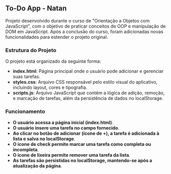 ## To-Do App - Natan

Projeto desenvolvido durante o curso de "Orientação a Objetos com JavaScript", com o objetivo de praticar conceitos de OOP e manipulação de DOM em JavaScript. Após a conclusão do curso, foram adicionadas novas funcionalidades para estender o projeto original.

### Estrutura do Projeto
O projeto está organizado da seguinte forma:

* **index.html**: Página principal onde o usuário pode adicionar e gerenciar suas tarefas.
* **styles.css**: Arquivo CSS responsável pelo estilo visual do aplicativo, incluindo layout, cores e tipografia.
* **scripts.js**: Arquivo JavaScript que contém a lógica de adição, remoção, e marcação de tarefas, além da persistência de dados no localStorage.

### Funcionamento

* **O usuário acessa a página inicial (index.html)**.
* **O usuário insere uma tarefa no campo fornecido**.
* **Ao clicar no botão de adicionar (ícone de +), a tarefa é adicionada à lista e salva no localStorage**.
* **O ícone de check permite marcar uma tarefa como completa ou incompleta**.
* **O ícone de lixeira permite remover uma tarefa da lista**.
* **As tarefas são persistidas no localStorage, mantendo-se após a atualização da página**.
